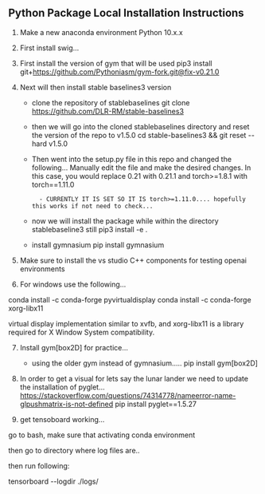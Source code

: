 ## Python Package Local Installation Instructions

1. Make a new anaconda environment Python 10.x.x

2. First install swig...
3. First install the version of gym that will be used
    pip3 install git+https://github.com/Pythoniasm/gym-fork.git@fix-v0.21.0

4. Next will then install stable baselines3 version
    - clone the repository of stablebaselines
        git clone https://github.com/DLR-RM/stable-baselines3

    - then we will go into the cloned stablebaselines directory and reset the version of the repo to v1.5.0
        cd stable-baselines3 && git reset --hard v1.5.0

    - Then went into the setup.py file in this repo and changed the following...
        Manually edit the file and make the desired changes. In this case, you would replace 0.21 with 0.21.1 and torch>=1.8.1 with torch==1.11.0
    
            - CURRENTLY IT IS SET SO IT IS torch>=1.11.0.... hopefully this works if not need to check...
    - now we will install the package while within the directory stablebaseline3 still
         pip3 install -e .

    - install gymnasium
        pip install gymnasium
5. Make sure to install the vs studio C++ components for testing openai environments

6. For windows use the following...

conda install -c conda-forge pyvirtualdisplay
conda install -c conda-forge xorg-libx11

 virtual display implementation similar to xvfb, and xorg-libx11 is a library required for X Window System compatibility.

    
7. Install gym[box2D] for practice...
    - using the older gym instead of gymnasium.....
    pip install gym[box2D]

8. In order to get a visual for lets say the lunar lander we need to update the installation of pyglet...
    https://stackoverflow.com/questions/74314778/nameerror-name-glpushmatrix-is-not-defined 
    pip install pyglet==1.5.27

9. get tensoboard working...

go to bash, make sure that activating conda environment

then go to directory where log files are..

then run following:

tensorboard --logdir ./logs/
